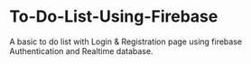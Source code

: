 # To-Do-List-Using-Firebase
A basic to do list with Login &amp; Registration page using firebase Authentication and Realtime database.
